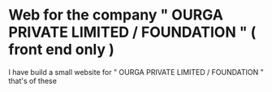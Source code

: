 # Web for the company " OURGA PRIVATE LIMITED / FOUNDATION " ( front end only )
I have build a small website for " OURGA PRIVATE LIMITED / FOUNDATION " that's of these

